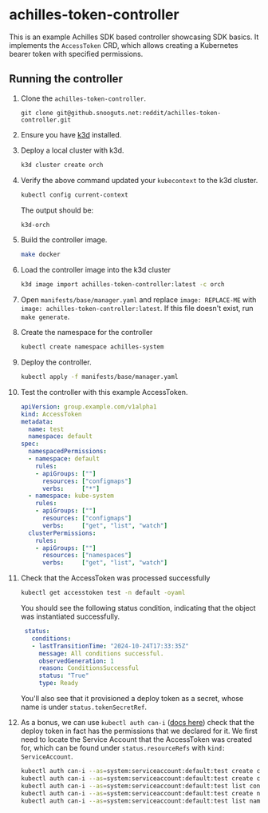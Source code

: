 # achilles-token-controller

This is an example Achilles SDK based controller showcasing SDK basics.
It implements the `AccessToken` CRD, which allows creating a Kubernetes bearer token with
specified permissions.

## Running the controller

1. Clone the `achilles-token-controller`.

    ```
    git clone git@github.snooguts.net:reddit/achilles-token-controller.git
    ```

1. Ensure you have [k3d](https://k3d.io/v5.7.4/#installation) installed.

1. Deploy a local cluster with k3d.

    ```sh
    k3d cluster create orch
    ```

1. Verify the above command updated your `kubecontext` to the k3d cluster.

    ```sh
    kubectl config current-context
    ```

   The output should be:

    ```txt
    k3d-orch
    ```
1. Build the controller image.

    ```sh
    make docker
    ```

1. Load the controller image into the k3d cluster

   ```sh
   k3d image import achilles-token-controller:latest -c orch
   ```

1. Open `manifests/base/manager.yaml` and replace `image: REPLACE-ME` with `image: achilles-token-controller:latest`.
   If this file doesn't exist, run `make generate`.
1. Create the namespace for the controller
   ```sh
   kubectl create namespace achilles-system
   ```
1. Deploy the controller.
    ```sh
    kubectl apply -f manifests/base/manager.yaml
    ```
1. Test the controller with this example AccessToken.
   ```yaml
   apiVersion: group.example.com/v1alpha1
   kind: AccessToken
   metadata:
     name: test
     namespace: default
   spec:
     namespacedPermissions:
     - namespace: default
       rules:
       - apiGroups: [""]
         resources: ["configmaps"]
         verbs:     ["*"]
     - namespace: kube-system
       rules:
       - apiGroups: [""]
         resources: ["configmaps"]
         verbs:     ["get", "list", "watch"]
     clusterPermissions:
       rules:
       - apiGroups: [""]
         resources: ["namespaces"]
         verbs:     ["get", "list", "watch"]
    ```
1. Check that the AccessToken was processed successfully
   ```sh
   kubectl get accesstoken test -n default -oyaml
   ```

   You should see the following status condition, indicating that the object was instantiated successfully.

   ```yaml
    status:
      conditions:
      - lastTransitionTime: "2024-10-24T17:33:35Z"
        message: All conditions successful.
        observedGeneration: 1
        reason: ConditionsSuccessful
        status: "True"
        type: Ready
    ```
   You'll also see that it provisioned a deploy token as a secret, whose name is under `status.tokenSecretRef`.

1. As a bonus, we can use `kubectl auth can-i` ([docs here](https://kubernetes.io/docs/reference/kubectl/generated/kubectl_auth/kubectl_auth_can-i/))
   check that the deploy token in fact has the permissions that we declared for it.
   We first need to locate the Service Account that the AccessToken was created for, which can be found under `status.resourceRefs`
   with `kind: ServiceAccount`.

    ```sh
    kubectl auth can-i --as=system:serviceaccount:default:test create configmaps -n default # should report yes
    kubectl auth can-i --as=system:serviceaccount:default:test create configmaps -n kube-system # should report no
    kubectl auth can-i --as=system:serviceaccount:default:test list configmaps -n kube-system # should report yes
    kubectl auth can-i --as=system:serviceaccount:default:test create namespaces # should report no
    kubectl auth can-i --as=system:serviceaccount:default:test list namespaces # should report yes
    ```
